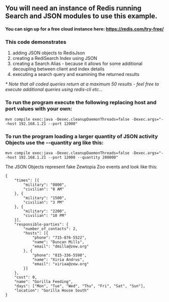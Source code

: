 ## You will need an instance of Redis running Search and JSON modules to use this example.
#### You can sign up for a free cloud instance here: https://redis.com/try-free/
### This code demonstrates
1) adding JSON objects to RedisJson
2) creating a RediSearch Index using JSON
3) creating a Search Alias - because it allows for some additional decoupling between client and index details
4) executing a search query and examining the returned results

<em>* Note that all coded queries return at a maximum 50 results - feel free to execute additional queries using redis-cli etc...</em>
### To run the program execute the following replacing host and port values with your own:
```
mvn compile exec:java -Dexec.cleanupDaemonThreads=false -Dexec.args="--host 192.168.1.21 --port 12000"
```

### To run the program loading a larger quantity of JSON activity Objects use the --quantity arg like this:

```
mvn compile exec:java -Dexec.cleanupDaemonThreads=false -Dexec.args="--host 192.168.1.21 --port 12000 --quantity 200000"
```


The JSON Objects represent fake Zewtopia Zoo events and look like this:
``` 
{
	"times": [{
		"military": "0800",
		"civilian": "8 AM"
	}, {
		"military": "1500",
		"civilian": "3 PM"
	}, {
		"military": "2200",
		"civilian": "10 PM"
	}],
	"responsible-parties": {
		"number_of_contacts": 2,
		"hosts": [{
			"phone": "715-876-5522",
			"name": "Duncan Mills",
			"email": "dmilla@zew.org"
		}, {
			"phone": "815-336-5598",
			"name": "Xiria Andrus",
			"email": "xiriaa@zew.org"
		}]
	},
	"cost": 0,
	"name": "Gorilla Feeding",
	"days": ["Mon", "Tue", "Wed", "Thu", "Fri", "Sat", "Sun"],
	"location": "Gorilla House South"
}
```

